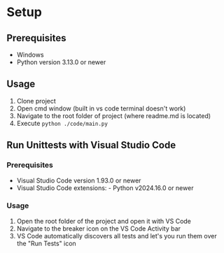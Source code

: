 # Setup

## Prerequisites
- Windows
- Python version 3.13.0 or newer

## Usage
1. Clone project
2. Open cmd window (built in vs code terminal doesn't work)
3. Navigate to the root folder of project (where readme.md is located)
4. Execute `python ./code/main.py`

## Run Unittests with Visual Studio Code
### Prerequisites
- Visual Studio Code version 1.93.0 or newer
- Visual Studio Code extensions:
        - Python v2024.16.0 or newer
### Usage
1. Open the root folder of the project and open it with VS Code
2. Navigate to the breaker icon on the VS Code Activity bar
3. VS Code automatically discovers all tests and let's you run them over the "Run Tests" icon